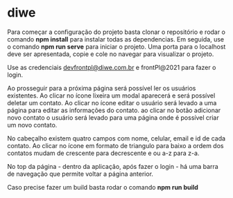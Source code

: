 # diwe

Para começar a configuração do projeto basta clonar o repositório e rodar o comando **npm install** para instalar todas as dependencias. Em seguida, use o comando **npm run serve** para iniciar o projeto.
Uma porta para o localhost deve ser apresentada, copie e cole no navegar para visualizar o projeto.

Use as credenciais devfrontpl@diwe.com.br e frontPl@2021 para fazer o login.

Ao prosseguir para a próxima página será possível ler os usuários existentes. Ao clicar no ícone lixeira um modal aparecerá e será possível deletar um contato. Ao clicar no ícone editar o usuário será levado a uma página para editar as informações do contato. ao clicar no botão adicionar novo contato o usuário será levado para uma página onde é possível criar um novo contato.

No cabeçalho existem quatro campos com nome, celular, email e id de cada contato. Ao clicar no ícone em formato de triangulo para baixo a ordem dos contatos mudam de crescente para decrescente e ou a-z para z-a.

No top da página - dentro da aplicação, após fazer o login - há uma barra de navegação que permite voltar a página anterior.

Caso precise fazer um build basta rodar o comando **npm run build**

